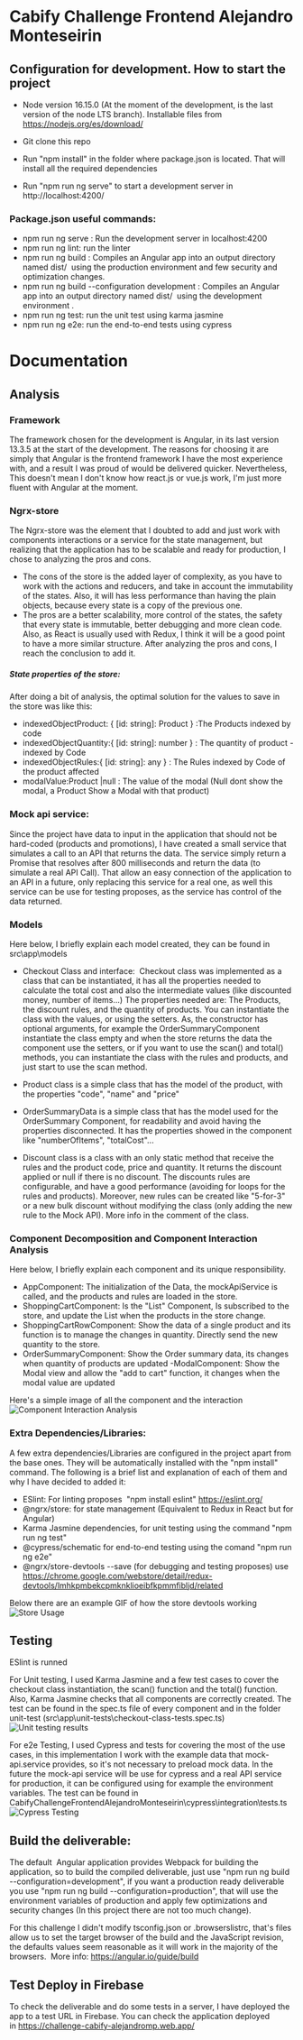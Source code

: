 # Cabify Challenge Frontend Alejandro Monteseirin


## Configuration for development. How to start the project

- Node version 16.15.0 (At the moment of the development, is the last version of the node LTS branch). Installable files from https://nodejs.org/es/download/

- Git clone this repo

- Run "npm install" in the folder where package.json is located. That will install all the required dependencies

- Run "npm run ng serve" to start a development server in http://localhost:4200/

### Package.json useful commands:

- npm run ng serve : Run the development server in localhost:4200
- npm run ng lint: run the linter
- npm run ng build : Compiles an Angular app into an output directory named dist/  using the production environment and few security and optimization changes.
- npm run ng build --configuration development : Compiles an Angular app into an output directory named dist/  using the development environment .
- npm run ng test: run the unit test using karma jasmine
- npm run ng e2e: run the end-to-end tests using cypress




# Documentation

## Analysis

### Framework 

The framework chosen for the development is Angular, in its last version 13.3.5 at the start of the development.
The reasons for choosing it are simply that Angular is the frontend framework I have the most experience with, and a result I was proud of would be delivered quicker. 
Nevertheless, This doesn't mean I don't know how react.js or vue.js work, I'm just more fluent with Angular at the moment.

### Ngrx-store

The Ngrx-store was the element that I doubted to add and just work with components interactions or a service for the state management, but realizing that the application has to be scalable and ready for production, I chose to analyzing the pros and cons.
- The cons of the store is the added layer of complexity, as you have to work with the actions and reducers, and take in account the immutability of the states. Also, it will has less performance than having the plain objects, because every state is a copy of the previous one.
- The pros are a better scalability, more control of the states, the safety that every state is immutable, better debugging and more clean code. Also, as React is usually used with Redux, I think it will be a good point to have a more similar structure.
After analyzing the pros and cons, I reach the conclusion to add it.


##### State properties of the store:
After doing a bit of analysis, the optimal solution for the values to save in the store was like this: 

- indexedObjectProduct: { [id: string]: Product } :The Products indexed by code
- indexedObjectQuantity:{ [id: string]: number } : The quantity of product -indexed by Code
- indexedObjectRules:{ [id: string]: any } : The Rules indexed by Code of the product affected
- modalValue:Product |null : The value of the modal (Null dont show the modal, a Product Show a Modal with that product)


### Mock api service: 
Since the project have data to input in the application that should not be hard-coded (products and promotions), I have created a small service that simulates a call to an API that returns the data.
The service simply return a Promise that resolves after 800 milliseconds and return the data (to simulate a real API Call).
That allow an easy connection of the application to an API in a future, only replacing this service for a real one, as well this service can be use for testing proposes, as the service has control of the data returned.



### Models
Here below, I briefly explain each model created, they can be found in src\app\models

- Checkout Class and interface:  Checkout class was implemented as a class that can be instantiated, it has all the properties needed to calculate the total cost and also the intermediate values (like discounted money, number of items...)
The properties needed are: The Products, the discount rules, and the quantity of products.
You can instantiate the class with the values, or using the setters. As, the constructor has optional arguments, for example the OrderSummaryComponent instantiate the class empty and when the store returns the data the component use the setters, or if you want to use the scan() and total() methods, you can instantiate the class with the rules and products, and just start to use the scan method.

- Product class is a simple class that has the model of the product, with the properties "code", "name" and "price"

- OrderSummaryData is a simple class that has the model used for the OrderSummary Component, for readability and avoid having the properties disconnected. It has the properties showed in the component like "numberOfItems", "totalCost"...

- Discount class is a class with an only static method that receive the rules and the product code, price and quantity. It returns the discount applied or null if there is no discount. The discounts rules are configurable, and have a good performance (avoiding for loops for the rules and products). Moreover, new rules can be created like "5-for-3" or a new bulk discount without modifying the class (only adding the new rule to the Mock API). More info in the comment of the class.




### Component Decomposition and Component Interaction Analysis

Here below, I briefly explain each component and its unique responsibility.
- AppComponent: The initialization of the Data, the mockApiService is called, and the products and rules are loaded in the store. 
- ShoppingCartComponent: Is the "List" Component, Is subscribed to the store, and update the List when the products in the store change.
- ShoppingCartRowComponent: Show the data of a single product and its function is to manage the changes in quantity. Directly send the new quantity to the store.
- OrderSummaryComponent: Show the Order summary data, its changes when quantity of products are updated
-ModalComponent: Show the Modal view and allow the "add to cart" function, it changes when the modal value are updated

Here's a simple image of all the component and the interaction
![Component Interaction Analysis](/readme_assets/AnalysisComponentInteraction.png)


### Extra Dependencies/Libraries:

A few extra dependencies/Libraries are configured in the project apart from the base ones. They will be automatically installed with the "npm install" command. The following is a brief list and explanation of each of them and why I have decided to added it:

- ESlint: For linting proposes  "npm install eslint" https://eslint.org/
- @ngrx/store: for state management (Equivalent to Redux in React but for Angular)
- Karma Jasmine dependencies, for unit testing using the command "npm run ng test"
- @cypress/schematic for end-to-end testing using the comand "npm run ng e2e"
- @ngrx/store-devtools --save (for debugging and testing proposes) use https://chrome.google.com/webstore/detail/redux-devtools/lmhkpmbekcpmknklioeibfkpmmfibljd/related



Below there are an example GIF of how the store devtools working
![Store Usage](/readme_assets/StoreUsage.gif)







## Testing

ESlint is runned

For Unit testing, I used Karma Jasmine and a few test cases to cover the checkout class instantiation, the scan() function and the total() function. Also, Karma Jasmine checks that all components are correctly created.
The test can be found in the spec.ts file of every component and in the folder unit-test (src\app\unit-tests\checkout-class-tests.spec.ts)
![Unit testing results](/readme_assets/karmaJasmineTestResults.png)

For e2e Testing, I used Cypress and tests for covering the most of the use cases, in this implementation I work with the example data that mock-api.service provides, so it's not necessary to preload mock data. In the future the mock-api service will be use for cypress and a real API service for production, it can be configured using for example the environment variables.
The test can be found in CabifyChallengeFrontendAlejandroMonteseirin\cypress\integration\tests.ts
![Cypress Testing](/readme_assets/CypressTesting.gif)



## Build the deliverable:


The default  Angular application provides Webpack for building the application, so to build the compiled deliverable, just use "npm run ng build --configuration=development",  if you want a production ready deliverable you use "npm run ng build --configuration=production", that will use the environment variables of production and apply few optimizations and security changes (In this project there are not too much change). 

For this challenge I didn't modify tsconfig.json or .browserslistrc, that's files allow us to set the target browser of the build and the JavaScript revision, the defaults values seem reasonable as it will work in the majority of the browsers.  More info: https://angular.io/guide/build

## Test Deploy in Firebase

To check the deliverable and do some tests in a server, I have deployed the app to a test URL in Firebase.
You can check the application deployed in https://challenge-cabify-alejandromp.web.app/